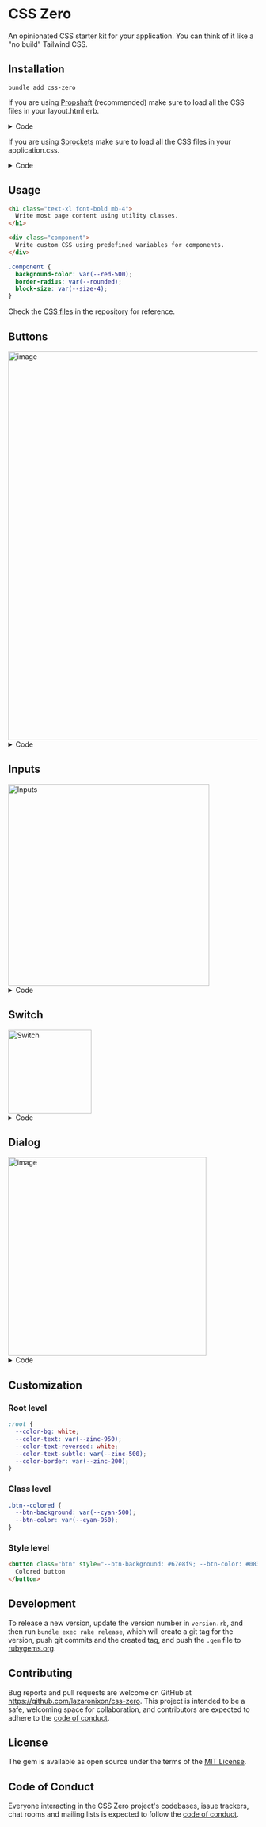 # CSS Zero

An opinionated CSS starter kit for your application. You can think of it like a "no build" Tailwind CSS.

## Installation

```
bundle add css-zero
```

If you are using [Propshaft](https://github.com/rails/propshaft) (recommended) make sure to load all the CSS files in your layout.html.erb.

<details>
<summary>Code</summary>

```html+erb
<%= stylesheet_link_tag :all, "data-turbo-track": "reload" %>
```
</details>

If you are using [Sprockets](https://github.com/rails/sprockets) make sure to load all the CSS files in your application.css.

<details>
<summary>Code</summary>

```css
*= require _reset
*= require animations
*= require base
*= require borders
*= require buttons
*= require colors
*= require dialog
*= require effects
*= require filters
*= require grid
*= require inputs
*= require separators
*= require sizes
*= require transform
*= require transition
*= require typography
*= require_tree .
*= require_self
*= require zutilities
```
</details>

## Usage

```html
<h1 class="text-xl font-bold mb-4">
  Write most page content using utility classes.
</h1>

<div class="component">
  Write custom CSS using predefined variables for components.
</div>
```

```css
.component {
  background-color: var(--red-500);
  border-radius: var(--rounded);
  block-size: var(--size-4);
}
```

Check the [CSS files](app/assets/stylesheets) in the repository for reference.

## Buttons

<img width="783" alt="image" src="https://github.com/lazaronixon/css-zero/assets/2651240/4e6a6829-5dd0-4eff-9b2f-33c9de85d3ef">

<details>
<summary>Code</summary>

```html+erb
<div class="flex justify-center gap">
  <button class="btn">Primary</button>
  <button class="btn btn--secondary">Secondary</button>
  <button class="btn btn--outline">Outline</button>
  <button class="btn btn--plain">Plain</button>
  <button class="btn btn--positive">Positive</button>
  <button class="btn btn--negative">Negative</button>

  <button class="btn">
    <%= image_tag "plus.svg", role: "presentation", size: 20 %>
    <span>With icon</span>
  </button>
</div>
```
</details>

## Inputs

<img width="406" alt="Inputs" src="https://github.com/lazaronixon/css-zero/assets/2651240/0fe075cb-a942-48d7-91e0-525f6f0d2614">

<details>
<summary>Code</summary>

```html
<form method="post" class="flex flex-col w-full gap" style="max-inline-size: 24rem;">
  <div class="flex flex-col grow gap-small">
    <label for="name_field" class="text-sm font-medium">Full name</label>
    <input type="text" id="name_field" class="input" minlength="2" required>
  </div>

  <div class="flex flex-col gap-small">
    <label for="date_field" class="text-sm font-medium">Date picker</label>
    <input type="date" id="date_field" class="input">
  </div>

  <div class="flex flex-col gap-small">
    <label for="file_field" class="text-sm font-medium">File</label>
    <input type="file" id="file_field" class="input">
  </div>

  <div class="flex flex-col gap-small">
    <label for="age_range_field" class="text-sm font-medium">Age Range</label>
    <select id="age_range_field" class="input">
      <option value="0-13">0-13</option>
      <option value="14-17">14-17</option>
    </select>
  </div>

  <div class="flex flex-col gap-small">
    <label for="comment_field" class="text-sm font-medium">Comment</label>
    <textarea id="comment_field" rows="3" class="input"></textarea>
  </div>

  <div class="flex items-center gap-small">
    <input type="checkbox" class="checkbox" id="terms">
    <label for="terms" class="text-sm font-medium">Accept terms and conditions</label>
  </div>
</form>
```
</details>

## Switch

<img width="168" alt="Switch" src="https://github.com/lazaronixon/css-zero/assets/2651240/46e8e762-6856-4be1-8948-9aa595d19c8b">

<details>
<summary>Code</summary>

```html
<div class="flex items-center gap-small">
  <label for="terms_field" class="switch" style="">
    <input type="checkbox" id="terms_field" class="switch__input">
    <span class="switch__btn"></span>
  </label>
  <span class="text-sm font-medium">Airplane Mode</span>
</div>
```
</details>

## Dialog

<img width="400" alt="image" src="https://github.com/lazaronixon/css-zero/assets/2651240/923df0e7-7824-44be-8164-dc2175576a13">

<details>
<summary>Code</summary>

```html
<button class="btn" onclick="my_modal.showModal();">Show modal</button>

<dialog id="my_modal" class="dialog">
  <h1 class="text-lg font-semibold">Are you absolutely sure?</h1>
  <p class="text-sm text-subtle mbs-2">This action cannot be undone. This will permanently delete your account and remove your data from our servers.</p>

  <div class="flex gap-small justify-end mbs-4">
    <form method="dialog"><button class="btn btn--outline">Cancel</button></form>
    <button class="btn">Continue</button>
  </div>
</dialog>
```
</details>

## Customization

### Root level

```css
:root {
  --color-bg: white;
  --color-text: var(--zinc-950);
  --color-text-reversed: white;
  --color-text-subtle: var(--zinc-500);
  --color-border: var(--zinc-200);
}
```

### Class level

```css
.btn--colored {
  --btn-background: var(--cyan-500);
  --btn-color: var(--cyan-950);
}
```

### Style level

```html
<button class="btn" style="--btn-background: #67e8f9; --btn-color: #083344;">
  Colored button
</button>
```

## Development

To release a new version, update the version number in `version.rb`, and then run `bundle exec rake release`, which will create a git tag for the version, push git commits and the created tag, and push the `.gem` file to [rubygems.org](https://rubygems.org).

## Contributing

Bug reports and pull requests are welcome on GitHub at https://github.com/lazaronixon/css-zero. This project is intended to be a safe, welcoming space for collaboration, and contributors are expected to adhere to the [code of conduct](https://github.com/lazaronixon/css-zero/blob/master/CODE_OF_CONDUCT.md).

## License

The gem is available as open source under the terms of the [MIT License](https://opensource.org/licenses/MIT).

## Code of Conduct

Everyone interacting in the CSS Zero project's codebases, issue trackers, chat rooms and mailing lists is expected to follow the [code of conduct](https://github.com/lazaronixon/css-zero/blob/master/CODE_OF_CONDUCT.md).
